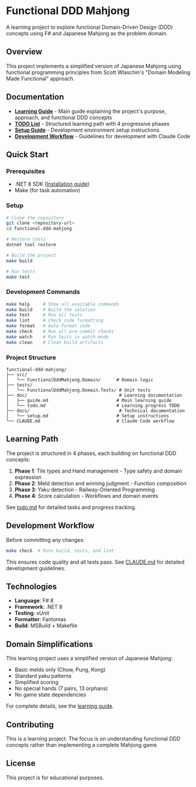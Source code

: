 # Functional DDD Mahjong

A learning project to explore functional Domain-Driven Design (DDD) concepts using F# and Japanese Mahjong as the problem domain.

## Overview

This project implements a simplified version of Japanese Mahjong using functional programming principles from Scott Wlaschin's "Domain Modeling Made Functional" approach.

## Documentation

- **[Learning Guide](docs/guide.md)** - Main guide explaining the project's purpose, approach, and functional DDD concepts
- **[TODO List](docs/todo.md)** - Structured learning path with 4 progressive phases
- **[Setup Guide](docs/setup.md)** - Development environment setup instructions
- **[Development Workflow](CLAUDE.md)** - Guidelines for development with Claude Code

## Quick Start

### Prerequisites

- .NET 8 SDK ([Installation guide](docs/setup.md))
- Make (for task automation)

### Setup

```bash
# Clone the repository
git clone <repository-url>
cd functional-ddd-mahjong

# Restore tools
dotnet tool restore

# Build the project
make build

# Run tests
make test
```

### Development Commands

```bash
make help     # Show all available commands
make build    # Build the solution
make test     # Run all tests
make lint     # Check code formatting
make format   # Auto-format code
make check    # Run all pre-commit checks
make watch    # Run tests in watch mode
make clean    # Clean build artifacts
```

### Project Structure

```
functional-ddd-mahjong/
├── src/
│   └── FunctionalDddMahjong.Domain/      # Domain logic
├── tests/
│   └── FunctionalDddMahjong.Domain.Tests/ # Unit tests
├── doc/                                   # Learning documentation
│   ├── guide.md                          # Main learning guide
│   └── todo.md                           # Learning progress TODO
├── docs/                                  # Technical documentation
│   └── setup.md                          # Setup instructions
└── CLAUDE.md                             # Claude Code workflow
```

## Learning Path

The project is structured in 4 phases, each building on functional DDD concepts:

1. **Phase 1**: Tile types and Hand management - Type safety and domain expression
2. **Phase 2**: Meld detection and winning judgment - Function composition
3. **Phase 3**: Yaku detection - Railway-Oriented Programming
4. **Phase 4**: Score calculation - Workflows and domain events

See [todo.md](docs/todo.md) for detailed tasks and progress tracking.

## Development Workflow

Before committing any changes:

```bash
make check  # Runs build, tests, and lint
```

This ensures code quality and all tests pass. See [CLAUDE.md](CLAUDE.md) for detailed development guidelines.

## Technologies

- **Language**: F# 8
- **Framework**: .NET 8
- **Testing**: xUnit
- **Formatter**: Fantomas
- **Build**: MSBuild + Makefile

## Domain Simplifications

This learning project uses a simplified version of Japanese Mahjong:
- Basic melds only (Chow, Pung, Kong)
- Standard yaku patterns
- Simplified scoring
- No special hands (7 pairs, 13 orphans)
- No game state dependencies

For complete details, see the [learning guide](docs/guide.md).

## Contributing

This is a learning project. The focus is on understanding functional DDD concepts rather than implementing a complete Mahjong game.

## License

This project is for educational purposes.
